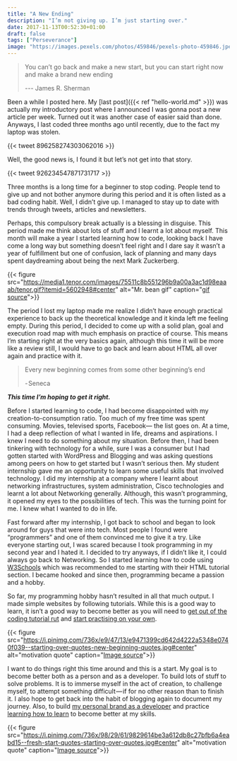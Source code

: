```yaml
---
title: "A New Ending"
description: "I’m not giving up. I’m just starting over."
date: 2017-11-13T00:52:30+01:00
draft: false
tags: ["Perseverance"]
image: "https://images.pexels.com/photos/459846/pexels-photo-459846.jpeg?auto=compress&cs=tinysrgb&h=650&w=940#center"
---
```


> You can’t go back and make a new start, but you can start right now and make a brand new ending
>
> --- James R. Sherman

Been a while I posted here. My [last post]({{< ref "hello-world.md" >}}) was actually my introductory post where I announced I was gonna post a new article per week. Turned out it was another case of easier said than done.
Anyways, I last coded three months ago until recently, due to the fact my laptop was stolen.

{{< tweet 896258274303062016 >}}

Well, the good news is, I found it but let’s not get into that story.

{{< tweet 926234547871731717 >}}


Three months is a long time for a beginner to stop coding. People tend to give up and not bother anymore during this period and it is often listed as a bad coding habit. Well, I didn’t give up. I managed to stay up to date with 
trends through tweets, articles and newsletters.

Perhaps, this compulsory break actually is a blessing in disguise. This period made me think about lots of stuff and I learnt a lot about myself. This month will make a year I started learning how to code, looking back I have come a long way but something doesn’t feel right and I dare say it wasn’t a year of fulfillment but one of confusion, lack of planning and many days spent daydreaming about being the next Mark Zuckerberg.

{{< figure src="https://media1.tenor.com/images/75511c8b551296b9a00a3ac1d98eaaab/tenor.gif?itemid=5602948#center" alt="Mr. bean gif"  caption="[gif source](https://media1.tenor.com/images/75511c8b551296b9a00a3ac1d98eaaab/tenor.gif?itemid=5602948)">}}

The period I lost my laptop made me realize I didn’t have enough practical experience to back up the theoretical knowledge and it kinda left me feeling empty. During this period, I decided to come up with a solid plan, goal and execution road map with much emphasis on practice of course. This means I’m starting right at the very basics again, although this time it will be more like a review still, I would have to go back and learn about HTML all over again and practice with it.

> Every new beginning comes from some other beginning’s end
>
>- Seneca

_**This time I’m hoping to get it right.**_

Before I started learning to code, I had become disappointed with my creation-to-consumption ratio. Too much of my free time was spent consuming. Movies, televised sports, Facebook— the list goes on. At a time, I had a deep reflection of what I wanted in life, dreams and aspirations. I knew I need to do something about my situation. Before then, I had been tinkering with technology for a while, sure I was a consumer but I had gotten started with WordPress and Blogging and was asking questions among peers on how to get started but I wasn’t serious then. My student internship gave me an opportunity to learn some useful skills that involved technology. I did my internship at a company where I learnt about networking infrastructures, system administration, Cisco technologies and learnt a lot about Networking generally. Although, this wasn’t programming, it opened my eyes to the possibilities of tech. This was the turning point for me. I knew what I wanted to do in life.

Fast forward after my internship, I got back to school and began to look around for guys that were into tech. Most people I found were “programmers” and one of them convinced me to give it a try. Like everyone starting out, I was scared because I took programming in my second year and I hated it. I decided to try anyways, if I didn’t like it, I could always go back to Networking. So I started learning how to code using [W3Schools](https://www.w3schools.com/) which was recommended to me starting with their HTML tutorial section. I became hooked and since then, programming became a passion and a hobby.

So far, my programming hobby hasn’t resulted in all that much output. I made simple websites by following tutorials. While this is a good way to learn, it isn’t a good way to become better as you will need to [get out of the coding tutorial rut](https://medium.freecodecamp.org/how-to-dig-yourself-out-of-the-coding-tutorial-rut-7d3b2232f234?source=user_profile---------6----------------) and [start practising on your own](https://dev.to/inidaname/newbie-developers-dont-trust-those-tutorials-1ib).


{{< figure src="https://i.pinimg.com/736x/e9/47/13/e9471399cd642d4222a5348e0740f039--starting-over-quotes-new-beginning-quotes.jpg#center" alt="motivation quote"  caption="[Image source](https://i.pinimg.com/736x/e9/47/13/e9471399cd642d4222a5348e0740f039--starting-over-quotes-new-beginning-quotes.jpg)">}}


I want to do things right this time around and this is a start. My goal is to become better both as a person and as a developer. To build lots of stuff to solve problems. It is to immerse myself in the act of creation, to challenge myself, to attempt something difficult — if for no other reason than to finish it. I also hope to get back into the habit of blogging again to document my journey. Also, to build [my personal brand as a developer](https://medium.freecodecamp.org/building-your-personal-brand-as-a-new-web-developer-f6d4150fd217) and practice [learning how to learn](https://medium.freecodecamp.org/learning-how-to-learn-the-most-important-developer-skill-7bf62dfaf67d) to become better at my skills.


{{< figure src="https://i.pinimg.com/736x/98/29/61/9829614be3a612db8c27bfb6a4eabd15--fresh-start-quotes-starting-over-quotes.jpg#center" alt="motivation quote"  caption="[Image source](https://i.pinimg.com/736x/98/29/61/9829614be3a612db8c27bfb6a4eabd15--fresh-start-quotes-starting-over-quotes.jpg)">}}
